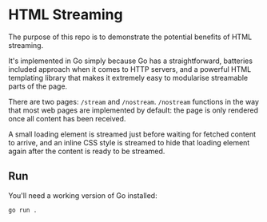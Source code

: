 # HTML Streaming

The purpose of this repo is to demonstrate the potential benefits of HTML
streaming.

It's implemented in Go simply because Go has a straightforward, batteries included
approach when it comes to HTTP servers, and a powerful HTML templating library
that makes it extremely easy to modularise streamable parts of the page.

There are two pages: `/stream` and `/nostream`. `/nostream` functions in the
way that most web pages are implemented by default: the page is only rendered
once all content has been received.

A small loading element is streamed just before waiting for fetched content to
arrive, and an inline CSS style is streamed to hide that loading element again
after the content is ready to be streamed.

## Run

You'll need a working version of Go installed:

```
go run .
```
